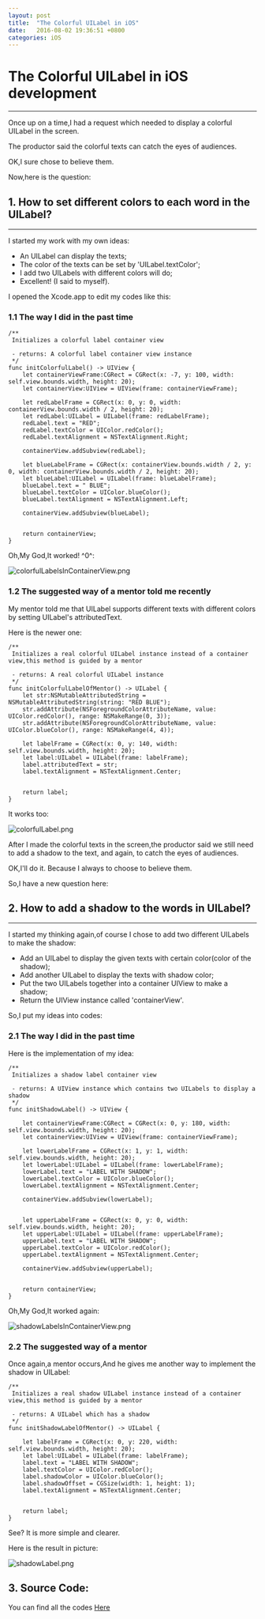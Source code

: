 ```yaml
---
layout: post
title:  "The Colorful UILabel in iOS"
date:   2016-08-02 19:36:51 +0800
categories: iOS
---
```


# The Colorful UILabel in iOS development
---

Once up on a time,I had a request which needed to display a colorful UILabel in the screen.

The productor said the colorful texts can catch the eyes of audiences.

OK,I sure chose to believe them.

Now,here is the question:

## 1. How to set different colors to each word in the UILabel?

---

I started my work with my own ideas:

- An UILabel can display the texts;
- The color of the texts can be set by 'UILabel.textColor';
- I add two UILabels with different colors will do;
- Excellent! (I said to myself). 

I opened the Xcode.app to edit my codes like this:

### 1.1 The way I did in the past time

```
/**
 Initializes a colorful label container view
 
 - returns: A colorful label container view instance
 */
func initColorfulLabel() -> UIView {
    let containerViewFrame:CGRect = CGRect(x: -7, y: 100, width: self.view.bounds.width, height: 20);
    let containerView:UIView = UIView(frame: containerViewFrame);
    
    let redLabelFrame = CGRect(x: 0, y: 0, width: containerView.bounds.width / 2, height: 20);
    let redLabel:UILabel = UILabel(frame: redLabelFrame);
    redLabel.text = "RED";
    redLabel.textColor = UIColor.redColor();
    redLabel.textAlignment = NSTextAlignment.Right;
    
    containerView.addSubview(redLabel);
    
    let blueLabelFrame = CGRect(x: containerView.bounds.width / 2, y: 0, width: containerView.bounds.width / 2, height: 20);
    let blueLabel:UILabel = UILabel(frame: blueLabelFrame);
    blueLabel.text = " BLUE";
    blueLabel.textColor = UIColor.blueColor();
    blueLabel.textAlignment = NSTextAlignment.Left;
    
    containerView.addSubview(blueLabel);
    
    
    return containerView;
}
```

Oh,My God,It worked! ^0^:

![colorfulLabelsInContainerView.png](/images/colorful-uilabel/colorfulLabelsInContainerView.png)


### 1.2 The suggested way of a mentor told me recently

My mentor told me that UILabel supports different texts with different colors by setting UILabel's attributedText.

Here is the newer one:

```
/**
 Initializes a real colorful UILabel instance instead of a container view,this method is guided by a mentor
 
 - returns: A real colorful UILabel instance
 */
func initColorfulLabelOfMentor() -> UILabel {
    let str:NSMutableAttributedString = NSMutableAttributedString(string: "RED BLUE");
    str.addAttribute(NSForegroundColorAttributeName, value: UIColor.redColor(), range: NSMakeRange(0, 3));
    str.addAttribute(NSForegroundColorAttributeName, value: UIColor.blueColor(), range: NSMakeRange(4, 4));
    
    let labelFrame = CGRect(x: 0, y: 140, width: self.view.bounds.width, height: 20);
    let label:UILabel = UILabel(frame: labelFrame);
    label.attributedText = str;
    label.textAlignment = NSTextAlignment.Center;
    
    
    return label;
}
```

It works too:

![colorfulLabel.png](/images/colorful-uilabel/colorfulLabel.png)

After I made the colorful texts in the screen,the productor said we still need to add a shadow to the text, and again, to catch the eyes of audiences.

OK,I'll do it. Because I always to choose to believe them.

So,I have a new question here:

## 2. How to add a shadow to the words in UILabel?

---

I started my thinking again,of course I chose to add two different UILabels to make the shadow:

- Add an UILabel to display the given texts with certain color(color of the shadow);
- Add another UILabel to display the texts with shadow color;
- Put the two UILabels together into a container UIView to make a shadow;
- Return the UIView instance called 'containerView'.

So,I put my ideas into codes:

### 2.1 The way I did in the past time

Here is the implementation of my idea:

```
/**
 Initializes a shadow label container view
 
 - returns: A UIView instance which contains two UILabels to display a shadow
 */
func initShadowLabel() -> UIView {
    
    let containerViewFrame:CGRect = CGRect(x: 0, y: 180, width: self.view.bounds.width, height: 20);
    let containerView:UIView = UIView(frame: containerViewFrame);
    
    let lowerLabelFrame = CGRect(x: 1, y: 1, width: self.view.bounds.width, height: 20);
    let lowerLabel:UILabel = UILabel(frame: lowerLabelFrame);
    lowerLabel.text = "LABEL WITH SHADOW";
    lowerLabel.textColor = UIColor.blueColor();
    lowerLabel.textAlignment = NSTextAlignment.Center;
    
    containerView.addSubview(lowerLabel);
    
    
    let upperLabelFrame = CGRect(x: 0, y: 0, width: self.view.bounds.width, height: 20);
    let upperLabel:UILabel = UILabel(frame: upperLabelFrame);
    upperLabel.text = "LABEL WITH SHADOW";
    upperLabel.textColor = UIColor.redColor();
    upperLabel.textAlignment = NSTextAlignment.Center;
    
    containerView.addSubview(upperLabel);
    
    
    return containerView;
}
```

Oh,My God,It worked again:

![shadowLabelsInContainerView.png](/images/colorful-uilabel/shadowLabelsInContainerView.png)


### 2.2 The suggested way of a mentor

Once again,a mentor occurs,And he gives me another way to implement the shadow in UILabel:

```
/**
 Initializes a real shadow UILabel instance instead of a container view,this method is guided by a mentor
 
 - returns: A UILabel which has a shadow
 */
func initShadowLabelOfMentor() -> UILabel {
    
    let labelFrame = CGRect(x: 0, y: 220, width: self.view.bounds.width, height: 20);
    let label:UILabel = UILabel(frame: labelFrame);
    label.text = "LABEL WITH SHADOW";
    label.textColor = UIColor.redColor();
    label.shadowColor = UIColor.blueColor();
    label.shadowOffset = CGSize(width: 1, height: 1);
    label.textAlignment = NSTextAlignment.Center;
    
    
    return label;
}
```

See? It is more simple and clearer.

Here is the result in picture:

![shadowLabel.png](/images/colorful-uilabel/shadowLabel.png)

## 3. Source Code:

You can find all the codes [Here](https://github.com/majinshou/ColorfulUILabel)

